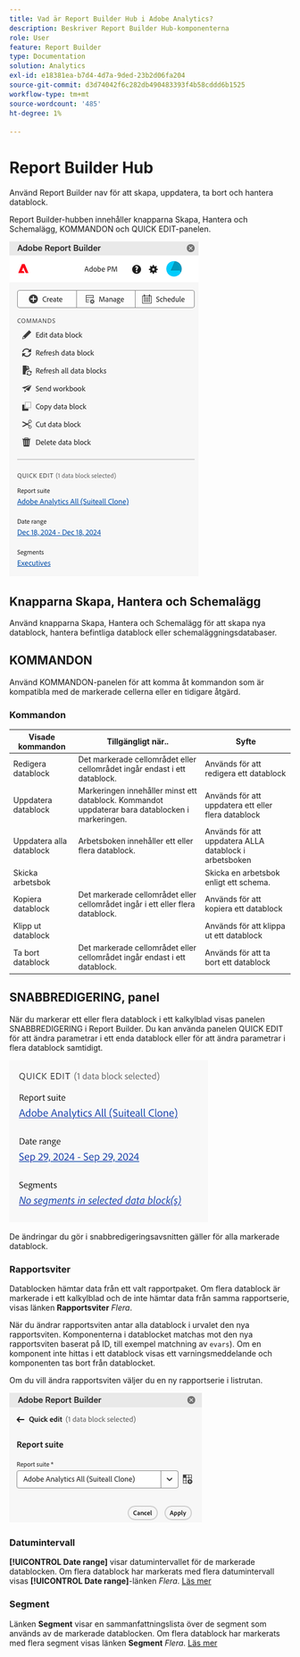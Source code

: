 ```yaml
---
title: Vad är Report Builder Hub i Adobe Analytics?
description: Beskriver Report Builder Hub-komponenterna
role: User
feature: Report Builder
type: Documentation
solution: Analytics
exl-id: e18381ea-b7d4-4d7a-9ded-23b2d06fa204
source-git-commit: d3d74042f6c282db490483393f4b58cddd6b1525
workflow-type: tm+mt
source-wordcount: '485'
ht-degree: 1%

---
```


# Report Builder Hub

Använd Report Builder nav för att skapa, uppdatera, ta bort och hantera datablock.

Report Builder-hubben innehåller knapparna Skapa, Hantera och Schemalägg, KOMMANDON och QUICK EDIT-panelen.

<img src="./assets/hub51.png" alt="Report Builder Hub"/>


## Knapparna Skapa, Hantera och Schemalägg

Använd knapparna Skapa, Hantera och Schemalägg för att skapa nya datablock, hantera befintliga datablock eller schemaläggningsdatabaser.

## KOMMANDON

Använd KOMMANDON-panelen för att komma åt kommandon som är kompatibla med de markerade cellerna eller en tidigare åtgärd.

### Kommandon

| Visade kommandon | Tillgängligt när.. | Syfte |
|------|------------------|--------|
| Redigera datablock | Det markerade cellområdet eller cellområdet ingår endast i ett datablock. | Används för att redigera ett datablock |
| Uppdatera datablock | Markeringen innehåller minst ett datablock. Kommandot uppdaterar bara datablocken i markeringen. | Används för att uppdatera ett eller flera datablock |
| Uppdatera alla datablock | Arbetsboken innehåller ett eller flera datablock. | Används för att uppdatera ALLA datablock i arbetsboken |
| Skicka arbetsbok |   | Skicka en arbetsbok enligt ett schema. |
| Kopiera datablock | Det markerade cellområdet eller cellområdet ingår i ett eller flera datablock. | Används för att kopiera ett datablock |
| Klipp ut datablock |   | Används för att klippa ut ett datablock |
| Ta bort datablock | Det markerade cellområdet eller cellområdet ingår endast i ett datablock. | Används för att ta bort ett datablock |

## SNABBREDIGERING, panel

När du markerar ett eller flera datablock i ett kalkylblad visas panelen SNABBREDIGERING i Report Builder. Du kan använda panelen QUICK EDIT för att ändra parametrar i ett enda datablock eller för att ändra parametrar i flera datablock samtidigt.

![Panelen Snabbredigering i Report Builder](./assets/hub2.png)

De ändringar du gör i snabbredigeringsavsnitten gäller för alla markerade datablock.

### Rapportsviter

Datablocken hämtar data från ett valt rapportpaket. Om flera datablock är markerade i ett kalkylblad och de inte hämtar data från samma rapportserie, visas länken **Rapportsviter** *Flera*.

När du ändrar rapportsviten antar alla datablock i urvalet den nya rapportsviten. Komponenterna i datablocket matchas mot den nya rapportsviten baserat på ID, till exempel matchning av ```evars```). Om en komponent inte hittas i ett datablock visas ett varningsmeddelande och komponenten tas bort från datablocket.

Om du vill ändra rapportsviten väljer du en ny rapportserie i listrutan.

![Report Builder-hubben visar listrutan för rapportsviten.](./assets/image16.png)

### Datumintervall

**[!UICONTROL Date range]** visar datumintervallet för de markerade datablocken. Om flera datablock har markerats med flera datumintervall visas **[!UICONTROL Date range]**-länken *Flera*. [Läs mer](/help/analyze/report-builder/select-date-range.md)

### Segment

Länken **Segment** visar en sammanfattningslista över de segment som används av de markerade datablocken. Om flera datablock har markerats med flera segment visas länken **Segment** *Flera*. [Läs mer](/help/analyze/report-builder/work-with-segments.md)
